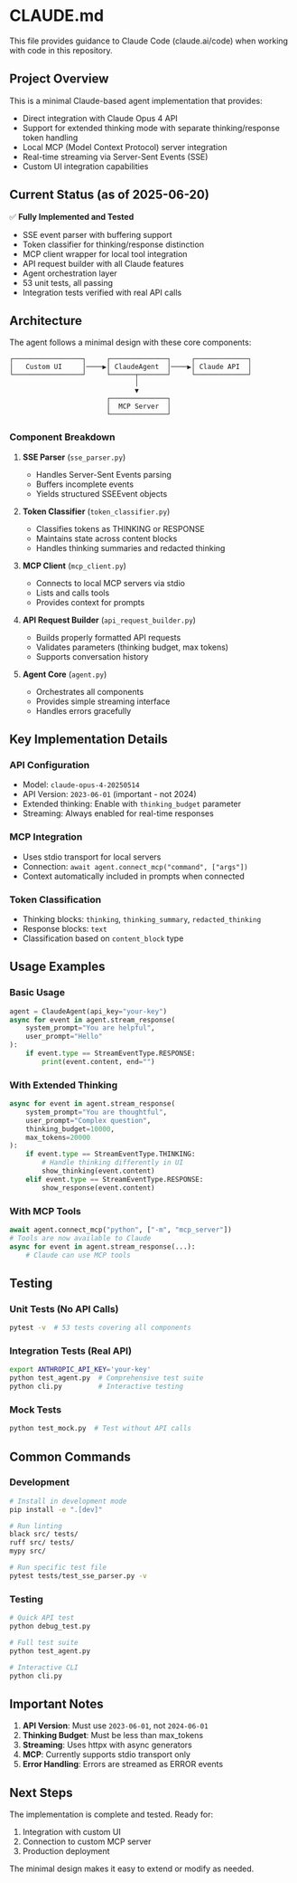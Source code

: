 # CLAUDE.md

This file provides guidance to Claude Code (claude.ai/code) when working with code in this repository.

## Project Overview

This is a minimal Claude-based agent implementation that provides:
- Direct integration with Claude Opus 4 API
- Support for extended thinking mode with separate thinking/response token handling
- Local MCP (Model Context Protocol) server integration
- Real-time streaming via Server-Sent Events (SSE)
- Custom UI integration capabilities

## Current Status (as of 2025-06-20)

✅ **Fully Implemented and Tested**
- SSE event parser with buffering support
- Token classifier for thinking/response distinction
- MCP client wrapper for local tool integration
- API request builder with all Claude features
- Agent orchestration layer
- 53 unit tests, all passing
- Integration tests verified with real API calls

## Architecture

The agent follows a minimal design with these core components:

```
┌─────────────────┐     ┌──────────────┐     ┌─────────────┐
│   Custom UI     │────▶│ ClaudeAgent  │────▶│ Claude API  │
└─────────────────┘     └──────┬───────┘     └─────────────┘
                               │
                               ▼
                        ┌──────────────┐
                        │  MCP Server  │
                        └──────────────┘
```

### Component Breakdown

1. **SSE Parser** (`sse_parser.py`)
   - Handles Server-Sent Events parsing
   - Buffers incomplete events
   - Yields structured SSEEvent objects

2. **Token Classifier** (`token_classifier.py`)
   - Classifies tokens as THINKING or RESPONSE
   - Maintains state across content blocks
   - Handles thinking summaries and redacted thinking

3. **MCP Client** (`mcp_client.py`)
   - Connects to local MCP servers via stdio
   - Lists and calls tools
   - Provides context for prompts

4. **API Request Builder** (`api_request_builder.py`)
   - Builds properly formatted API requests
   - Validates parameters (thinking budget, max tokens)
   - Supports conversation history

5. **Agent Core** (`agent.py`)
   - Orchestrates all components
   - Provides simple streaming interface
   - Handles errors gracefully

## Key Implementation Details

### API Configuration
- Model: `claude-opus-4-20250514`
- API Version: `2023-06-01` (important - not 2024)
- Extended thinking: Enable with `thinking_budget` parameter
- Streaming: Always enabled for real-time responses

### MCP Integration
- Uses stdio transport for local servers
- Connection: `await agent.connect_mcp("command", ["args"])`
- Context automatically included in prompts when connected

### Token Classification
- Thinking blocks: `thinking`, `thinking_summary`, `redacted_thinking`
- Response blocks: `text`
- Classification based on `content_block` type

## Usage Examples

### Basic Usage
```python
agent = ClaudeAgent(api_key="your-key")
async for event in agent.stream_response(
    system_prompt="You are helpful",
    user_prompt="Hello"
):
    if event.type == StreamEventType.RESPONSE:
        print(event.content, end="")
```

### With Extended Thinking
```python
async for event in agent.stream_response(
    system_prompt="You are thoughtful",
    user_prompt="Complex question",
    thinking_budget=10000,
    max_tokens=20000
):
    if event.type == StreamEventType.THINKING:
        # Handle thinking differently in UI
        show_thinking(event.content)
    elif event.type == StreamEventType.RESPONSE:
        show_response(event.content)
```

### With MCP Tools
```python
await agent.connect_mcp("python", ["-m", "mcp_server"])
# Tools are now available to Claude
async for event in agent.stream_response(...):
    # Claude can use MCP tools
```

## Testing

### Unit Tests (No API Calls)
```bash
pytest -v  # 53 tests covering all components
```

### Integration Tests (Real API)
```bash
export ANTHROPIC_API_KEY='your-key'
python test_agent.py  # Comprehensive test suite
python cli.py         # Interactive testing
```

### Mock Tests
```bash
python test_mock.py  # Test without API calls
```

## Common Commands

### Development
```bash
# Install in development mode
pip install -e ".[dev]"

# Run linting
black src/ tests/
ruff src/ tests/
mypy src/

# Run specific test file
pytest tests/test_sse_parser.py -v
```

### Testing
```bash
# Quick API test
python debug_test.py

# Full test suite
python test_agent.py

# Interactive CLI
python cli.py
```

## Important Notes

1. **API Version**: Must use `2023-06-01`, not `2024-06-01`
2. **Thinking Budget**: Must be less than max_tokens
3. **Streaming**: Uses httpx with async generators
4. **MCP**: Currently supports stdio transport only
5. **Error Handling**: Errors are streamed as ERROR events

## Next Steps

The implementation is complete and tested. Ready for:
1. Integration with custom UI
2. Connection to custom MCP server
3. Production deployment

The minimal design makes it easy to extend or modify as needed.